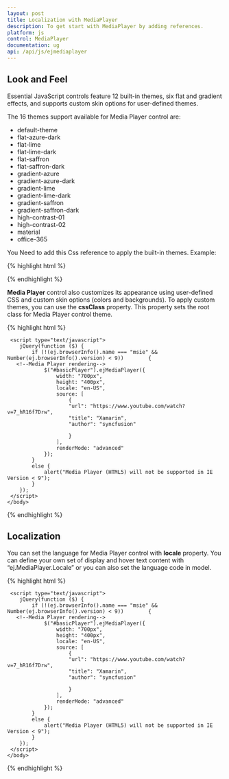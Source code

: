 ```yaml
---
layout: post
title: Localization with MediaPlayer
description: To get start with MediaPlayer by adding references.
platform: js
control: MediaPlayer
documentation: ug
api: /api/js/ejmediaplayer
---
```


## Look and Feel

Essential JavaScript controls feature 12 built-in themes, six flat and gradient effects, and supports custom skin options for user-defined themes.

The 16 themes support available for Media Player control are: 

* default-theme
* flat-azure-dark
* flat-lime
* flat-lime-dark
* flat-saffron
* flat-saffron-dark
* gradient-azure
* gradient-azure-dark
* gradient-lime
* gradient-lime-dark
* gradient-saffron
* gradient-saffron-dark
* high-contrast-01
* high-contrast-02
* material
* office-365

You Need to add this Css reference to apply the built-in themes. 
Example:

{% highlight html %}

<link rel="stylesheet" href="css/content/themes/ flat-lime-dark/ej.web.all.min.css">

{% endhighlight %}

**Media Player** control also customizes its appearance using user-defined CSS and custom skin options (colors and backgrounds). To apply custom themes, you can use the **cssClass** property. This property sets the root class for Media Player control theme.


{% highlight html %}

<!doctype html>
<html xmlns="http://www.w3.org/1999/xhtml">
  <head>
      <title>Essential Studio for JavaScript : Media Player</title>
      <meta name="viewport" content="width=device-width, initial-scale=1.0" charset="utf-8" />  
  </head>
    <body>
      <div class="content-container-fluid">
        <div class="row">
            <div class="cols-sample-area">
       <!--Element which will render as Media Player-->
                <div id="basicPlayer"></div>
            </div>
        </div>
     </div>

     <script type="text/javascript">
        jQuery(function ($) {
            if (!(ej.browserInfo().name === "msie" && Number(ej.browserInfo().version) < 9))        {
       <!--Media Player rendering-->
                $("#basicPlayer").ejMediaPlayer({
                    width: "700px",
                    height: "400px",
                    locale: "en-US",
                    source: [
                        {
                        "url": "https://www.youtube.com/watch?v=7_hR16f7Drw",
                        "title": "Xamarin",
                        "author": "syncfusion"

                        }
                    ],
                    renderMode: "advanced"
                });
            }
            else {
                alert("Media Player (HTML5) will not be supported in IE Version < 9");
            }
        });
     </script>
    </body>
</html> 

{% endhighlight %}

## Localization

You can set the language for Media Player control with **locale** property. You can define your own set of display and hover text content with “ej.MediaPlayer.Locale” or you can also set the language code in model.

{% highlight html %}

<!doctype html>
<html xmlns="http://www.w3.org/1999/xhtml">
  <head>
      <title>Essential Studio for JavaScript : Media Player </title>
      <meta name="viewport" content="width=device-width, initial-scale=1.0" charset="utf-8" />  
  </head>
    <body>
      <div class="content-container-fluid">
        <div class="row">
            <div class="cols-sample-area">
       <!--Element which will render as Media Player-->
                <div id="basicPlayer"></div>
            </div>
        </div>
     </div>

     <script type="text/javascript">
        jQuery(function ($) {
            if (!(ej.browserInfo().name === "msie" && Number(ej.browserInfo().version) < 9))        {
       <!--Media Player rendering-->
                $("#basicPlayer").ejMediaPlayer({
                    width: "700px",
                    height: "400px",
                    locale: "en-US",
                    source: [
                        {
                        "url": "https://www.youtube.com/watch?v=7_hR16f7Drw",
                        "title": "Xamarin",
                        "author": "syncfusion"

                        }
                    ],
                    renderMode: "advanced"
                });
            }
            else {
                alert("Media Player (HTML5) will not be supported in IE Version < 9");
            }
        });
     </script>
    </body>
</html> 
{% endhighlight %}
